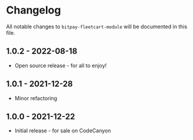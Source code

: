 # Changelog

All notable changes to `bitpay-fleetcart-module` will be documented in this file.

## 1.0.2 - 2022-08-18

- Open source release - for all to enjoy!

## 1.0.1 - 2021-12-28

- Minor refactoring

## 1.0.0 - 2021-12-22

- Initial release - for sale on CodeCanyon
